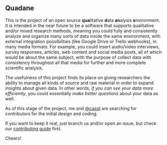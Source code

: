 ## Quadane
This is the project of an open source **qua**litative **d**ata **an**alysis **e**nvironment. It is intended in the near future to be a software that supports qualitative and/or mixed research methods, meaning you could fully and consistently analyze and organize many sorts of data inside the same environment, with external integration possibilities (like Google Drive or Trello webhooks), in many media formats. For example, you could insert audio/video interviews, survey responses, articles, web content and social media posts, all of which would be about the same subject, with the purpose of collect data with consistency throughout all that media for further and more complete scientific analysis.

The usefulness of this project finds its place on giving researchers the ability to manage all kinds of source and raw material in order to expand insights about given data. In other words, *if you can see your data more efficiently*, you could essentially *make better questions* about your data as well.

As of this stage of the project, me and [@casql](https://github.com/casql) are searching for contributors for the initial design and coding.

If you want to keep it real, just branch us and/or open an issue, but check our [contributing guide](https://github.com/lucaspessoapereira/quadane/blob/master/CONTRIBUTING.md) first.

Cheers!
